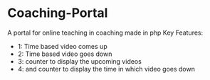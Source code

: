 # Coaching-Portal
A portal for online teaching in coaching
made in php
Key Features:

- 1: Time based video comes up
- 2: Time based video goes down
- 3: counter to display the upcoming videos
- 4: and counter to display the time in which video goes down
